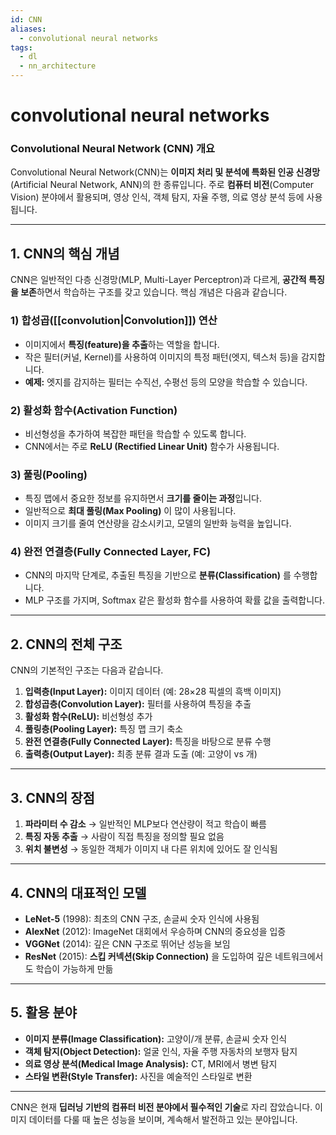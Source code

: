 ```yaml
---
id: CNN
aliases:
  - convolutional neural networks
tags:
  - dl
  - nn_architecture
---
```


# convolutional neural networks
### **Convolutional Neural Network (CNN) 개요**

Convolutional Neural Network(CNN)는 **이미지 처리 및 분석에 특화된 인공 신경망**(Artificial Neural Network, ANN)의 한 종류입니다. 주로 **컴퓨터 비전**(Computer Vision) 분야에서 활용되며, 영상 인식, 객체 탐지, 자율 주행, 의료 영상 분석 등에 사용됩니다.

---

## **1. CNN의 핵심 개념**
CNN은 일반적인 다층 신경망(MLP, Multi-Layer Perceptron)과 다르게, **공간적 특징을 보존**하면서 학습하는 구조를 갖고 있습니다. 핵심 개념은 다음과 같습니다.

### **1) 합성곱([[convolution|Convolution]]) 연산**
- 이미지에서 **특징(feature)을 추출**하는 역할을 합니다.
- 작은 필터(커널, Kernel)를 사용하여 이미지의 특정 패턴(엣지, 텍스처 등)을 감지합니다.
- **예제:** 엣지를 감지하는 필터는 수직선, 수평선 등의 모양을 학습할 수 있습니다.

### **2) 활성화 함수(Activation Function)**
- 비선형성을 추가하여 복잡한 패턴을 학습할 수 있도록 합니다.
- CNN에서는 주로 **ReLU (Rectified Linear Unit)** 함수가 사용됩니다.

### **3) 풀링(Pooling)**
- 특징 맵에서 중요한 정보를 유지하면서 **크기를 줄이는 과정**입니다.
- 일반적으로 **최대 풀링(Max Pooling)** 이 많이 사용됩니다.
- 이미지 크기를 줄여 연산량을 감소시키고, 모델의 일반화 능력을 높입니다.

### **4) 완전 연결층(Fully Connected Layer, FC)**
- CNN의 마지막 단계로, 추출된 특징을 기반으로 **분류(Classification)** 를 수행합니다.
- MLP 구조를 가지며, Softmax 같은 활성화 함수를 사용하여 확률 값을 출력합니다.

---

## **2. CNN의 전체 구조**
CNN의 기본적인 구조는 다음과 같습니다.

1. **입력층(Input Layer):** 이미지 데이터 (예: 28×28 픽셀의 흑백 이미지)
2. **합성곱층(Convolution Layer):** 필터를 사용하여 특징을 추출
3. **활성화 함수(ReLU):** 비선형성 추가
4. **풀링층(Pooling Layer):** 특징 맵 크기 축소
5. **완전 연결층(Fully Connected Layer):** 특징을 바탕으로 분류 수행
6. **출력층(Output Layer):** 최종 분류 결과 도출 (예: 고양이 vs 개)

---

## **3. CNN의 장점**
1. **파라미터 수 감소** → 일반적인 MLP보다 연산량이 적고 학습이 빠름
2. **특징 자동 추출** → 사람이 직접 특징을 정의할 필요 없음
3. **위치 불변성** → 동일한 객체가 이미지 내 다른 위치에 있어도 잘 인식됨

---

## **4. CNN의 대표적인 모델**
- **LeNet-5** (1998): 최초의 CNN 구조, 손글씨 숫자 인식에 사용됨
- **AlexNet** (2012): ImageNet 대회에서 우승하며 CNN의 중요성을 입증
- **VGGNet** (2014): 깊은 CNN 구조로 뛰어난 성능을 보임
- **ResNet** (2015): **스킵 커넥션(Skip Connection)** 을 도입하여 깊은 네트워크에서도 학습이 가능하게 만듦

---

## **5. 활용 분야**
- **이미지 분류(Image Classification):** 고양이/개 분류, 손글씨 숫자 인식
- **객체 탐지(Object Detection):** 얼굴 인식, 자율 주행 자동차의 보행자 탐지
- **의료 영상 분석(Medical Image Analysis):** CT, MRI에서 병변 탐지
- **스타일 변환(Style Transfer):** 사진을 예술적인 스타일로 변환

---

CNN은 현재 **딥러닝 기반의 컴퓨터 비전 분야에서 필수적인 기술**로 자리 잡았습니다. 이미지 데이터를 다룰 때 높은 성능을 보이며, 계속해서 발전하고 있는 분야입니다.
